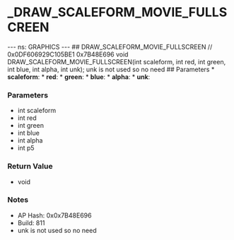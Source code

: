 # _DRAW_SCALEFORM_MOVIE_FULLSCREEN

--- ns: GRAPHICS --- ## DRAW_SCALEFORM_MOVIE_FULLSCREEN  // 0x0DF606929C105BE1 0x7B48E696 void DRAW_SCALEFORM_MOVIE_FULLSCREEN(int scaleform, int red, int green, int blue, int alpha, int unk);  unk is not used so no need  ## Parameters * **scaleform**: * **red**: * **green**: * **blue**: * **alpha**: * **unk**:

### Parameters
* int scaleform
* int red
* int green
* int blue
* int alpha
* int p5

### Return Value
* void

### Notes
* AP Hash: 0x0x7B48E696
* Build: 811
* unk is not used so no need

